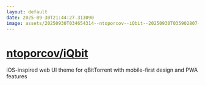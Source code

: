 ```yaml
---
layout: default
date: 2025-09-30T21:44:27.313090
image: assets/20250930T034654314--ntoporcov--iQbit--20250930T035902807--cropped.png
---
```


# [ntoporcov/iQbit](https://github.com/ntoporcov/iQbit)

iOS-inspired web UI theme for qBitTorrent with mobile-first design and PWA features
